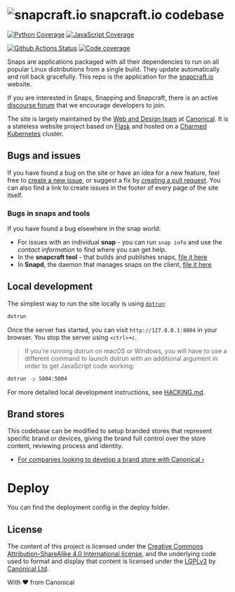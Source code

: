 # ![snapcraft.io](https://assets.ubuntu.com/v1/944b8760-snapcraft-logo-bird.svg?fmt=png&w=50 "Snapcraft") snapcraft.io codebase

[![Python Coverage](https://img.shields.io/badge/Python%20Coverage-View%20Report-blue)](https://canonical.github.io/snapcraft.io/coverage/python) [![JavaScript Coverage](https://img.shields.io/badge/JavaScript%20Coverage-View%20Report-blue)](https://canonical.github.io/snapcraft.io/coverage/js)

[![Github Actions Status](https://github.com/canonical/snapcraft.io/actions/workflows/coverage.yml/badge.svg)](https://github.com/canonical/snapcraft.io/actions/workflows/coverage.yml) [![Code coverage](https://codecov.io/gh/canonical/snapcraft.io/branch/main/graph/badge.svg)](https://codecov.io/gh/canonical/snapcraft.io)

Snaps are applications packaged with all their dependencies to run on all popular Linux distributions from a single build. They update automatically and roll back gracefully. This repo is the application for the [snapcraft.io](https://snapcraft.io) website.

If you are interested in Snaps, Snapping and Snapcraft, there is an active [discourse forum](https://forum.snapcraft.io/) that we encourage developers to join.

The site is largely maintained by the [Web and Design team](https://ubuntu.com/blog/topics/design) at [Canonical](https://canonical.com/). It is a stateless website project based on [Flask](https://flask.palletsprojects.com/en/1.1.x/) and hosted on a [Charmed Kubernetes](https://ubuntu.com/kubernetes) cluster.


## Bugs and issues

If you have found a bug on the site or have an idea for a new feature, feel free to [create a new issue](https://github.com/canonical/snapcraft.io/issues/new), or suggest a fix by [creating a pull request](https://help.github.com/articles/creating-a-pull-request/). You can also find a link to create issues in the footer of every page of the site itself.

### Bugs in snaps and tools

If you have found a bug elsewhere in the snap world:

- For issues with an individual **snap** - you can run `snap info` and use the *contact information* to find where you can get help.
- In the **snapcraft tool** - that builds and publishes snaps, [file it here](https://bugs.launchpad.net/snapcraft)
- In **Snapd**, the daemon that manages snaps on the client, [file it here](https://bugs.launchpad.net/snapd)


## Local development

The simplest way to run the site locally is using [`dotrun`](https://github.com/canonical/dotrun):

```bash
dotrun
```

Once the server has started, you can visit `http://127.0.0.1:8004` in your browser. You stop the server using `<ctrl>+c`.

> If you're running dotrun on macOS or Windows, you will have to use a different command to launch dotrun with an additional argument in order to get JavaScript code working:
```bash
dotrun -p 5004:5004
```

For more detailed local development instructions, see [HACKING.md](HACKING.md).

## Brand stores

This codebase can be modified to setup branded stores that represent specific brand or devices, giving the brand full control over the store content, reviewing process and identity.

- [For companies looking to develop a brand store with Canonical&nbsp;&rsaquo;](https://snapcraft.io/docs/store-brand-accounts)

# Deploy
You can find the deployment config in the deploy folder.

## License

The content of this project is licensed under the [Creative Commons Attribution-ShareAlike 4.0 International license](https://creativecommons.org/licenses/by-sa/4.0/), and the underlying code used to format and display that content is licensed under the [LGPLv3](https://opensource.org/licenses/lgpl-3.0) by [Canonical Ltd](https://canonical.com/).


With ♥ from Canonical
